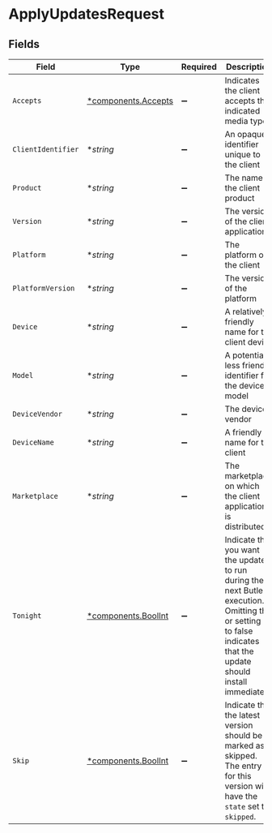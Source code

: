 # ApplyUpdatesRequest


## Fields

| Field                                                                                                                                                                 | Type                                                                                                                                                                  | Required                                                                                                                                                              | Description                                                                                                                                                           | Example                                                                                                                                                               |
| --------------------------------------------------------------------------------------------------------------------------------------------------------------------- | --------------------------------------------------------------------------------------------------------------------------------------------------------------------- | --------------------------------------------------------------------------------------------------------------------------------------------------------------------- | --------------------------------------------------------------------------------------------------------------------------------------------------------------------- | --------------------------------------------------------------------------------------------------------------------------------------------------------------------- |
| `Accepts`                                                                                                                                                             | [*components.Accepts](../../models/components/accepts.md)                                                                                                             | :heavy_minus_sign:                                                                                                                                                    | Indicates the client accepts the indicated media types                                                                                                                |                                                                                                                                                                       |
| `ClientIdentifier`                                                                                                                                                    | **string*                                                                                                                                                             | :heavy_minus_sign:                                                                                                                                                    | An opaque identifier unique to the client                                                                                                                             | abc123                                                                                                                                                                |
| `Product`                                                                                                                                                             | **string*                                                                                                                                                             | :heavy_minus_sign:                                                                                                                                                    | The name of the client product                                                                                                                                        | Plex for Roku                                                                                                                                                         |
| `Version`                                                                                                                                                             | **string*                                                                                                                                                             | :heavy_minus_sign:                                                                                                                                                    | The version of the client application                                                                                                                                 | 2.4.1                                                                                                                                                                 |
| `Platform`                                                                                                                                                            | **string*                                                                                                                                                             | :heavy_minus_sign:                                                                                                                                                    | The platform of the client                                                                                                                                            | Roku                                                                                                                                                                  |
| `PlatformVersion`                                                                                                                                                     | **string*                                                                                                                                                             | :heavy_minus_sign:                                                                                                                                                    | The version of the platform                                                                                                                                           | 4.3 build 1057                                                                                                                                                        |
| `Device`                                                                                                                                                              | **string*                                                                                                                                                             | :heavy_minus_sign:                                                                                                                                                    | A relatively friendly name for the client device                                                                                                                      | Roku 3                                                                                                                                                                |
| `Model`                                                                                                                                                               | **string*                                                                                                                                                             | :heavy_minus_sign:                                                                                                                                                    | A potentially less friendly identifier for the device model                                                                                                           | 4200X                                                                                                                                                                 |
| `DeviceVendor`                                                                                                                                                        | **string*                                                                                                                                                             | :heavy_minus_sign:                                                                                                                                                    | The device vendor                                                                                                                                                     | Roku                                                                                                                                                                  |
| `DeviceName`                                                                                                                                                          | **string*                                                                                                                                                             | :heavy_minus_sign:                                                                                                                                                    | A friendly name for the client                                                                                                                                        | Living Room TV                                                                                                                                                        |
| `Marketplace`                                                                                                                                                         | **string*                                                                                                                                                             | :heavy_minus_sign:                                                                                                                                                    | The marketplace on which the client application is distributed                                                                                                        | googlePlay                                                                                                                                                            |
| `Tonight`                                                                                                                                                             | [*components.BoolInt](../../models/components/boolint.md)                                                                                                             | :heavy_minus_sign:                                                                                                                                                    | Indicate that you want the update to run during the next Butler execution. Omitting this or setting it to false indicates that the update should install immediately. | 1                                                                                                                                                                     |
| `Skip`                                                                                                                                                                | [*components.BoolInt](../../models/components/boolint.md)                                                                                                             | :heavy_minus_sign:                                                                                                                                                    | Indicate that the latest version should be marked as skipped. The <Release> entry for this version will have the `state` set to `skipped`.                            | 1                                                                                                                                                                     |